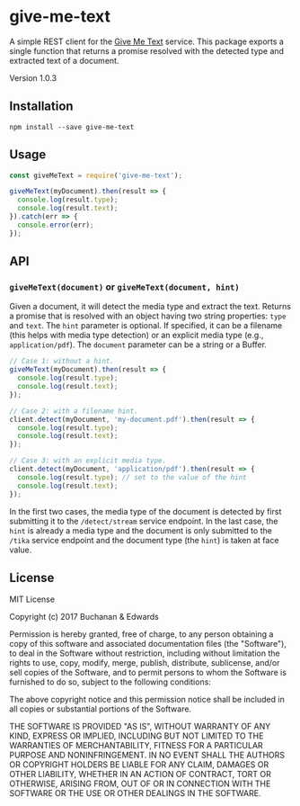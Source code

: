# give-me-text

A simple REST client for the [Give Me Text](http://givemetext.okfnlabs.org) service. This package exports a single function that returns a promise resolved with the detected type and extracted text of a document.

Version 1.0.3

## Installation

```
npm install --save give-me-text
```

## Usage

```javascript
const giveMeText = require('give-me-text');

giveMeText(myDocument).then(result => {
  console.log(result.type);
  console.log(result.text);
}).catch(err => {
  console.error(err);
});
```

## API

### `giveMeText(document)` or `giveMeText(document, hint)`

Given a document, it will detect the media type and extract the text. Returns a promise that is resolved with an object having two string properties: `type` and `text`. The `hint` parameter is optional. If specified, it can be a filename (this helps with media type detection) or an explicit media type (e.g., `application/pdf`). The `document` parameter can be a string or a Buffer.

```javascript
// Case 1: without a hint.
giveMeText(myDocument).then(result => {
  console.log(result.type);
  console.log(result.text);
});

// Case 2: with a filename hint.
client.detect(myDocument, 'my-document.pdf').then(result => {
  console.log(result.type);
  console.log(result.text);
});

// Case 3: with an explicit media type.
client.detect(myDocument, 'application/pdf').then(result => {
  console.log(result.type); // set to the value of the hint
  console.log(result.text);
});
```

In the first two cases, the media type of the document is detected by first submitting it to the `/detect/stream` service endpoint. In the last case, the `hint` is already a media type and the document is only submitted to the `/tika` service endpoint and the document type (the `hint`) is taken at face value.

## License

MIT License

Copyright (c) 2017 Buchanan & Edwards

Permission is hereby granted, free of charge, to any person obtaining a copy
of this software and associated documentation files (the "Software"), to deal
in the Software without restriction, including without limitation the rights
to use, copy, modify, merge, publish, distribute, sublicense, and/or sell
copies of the Software, and to permit persons to whom the Software is
furnished to do so, subject to the following conditions:

The above copyright notice and this permission notice shall be included in all
copies or substantial portions of the Software.

THE SOFTWARE IS PROVIDED "AS IS", WITHOUT WARRANTY OF ANY KIND, EXPRESS OR
IMPLIED, INCLUDING BUT NOT LIMITED TO THE WARRANTIES OF MERCHANTABILITY,
FITNESS FOR A PARTICULAR PURPOSE AND NONINFRINGEMENT. IN NO EVENT SHALL THE
AUTHORS OR COPYRIGHT HOLDERS BE LIABLE FOR ANY CLAIM, DAMAGES OR OTHER
LIABILITY, WHETHER IN AN ACTION OF CONTRACT, TORT OR OTHERWISE, ARISING FROM,
OUT OF OR IN CONNECTION WITH THE SOFTWARE OR THE USE OR OTHER DEALINGS IN THE
SOFTWARE.